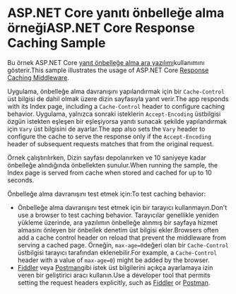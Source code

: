 # <a name="aspnet-core-response-caching-sample"></a><span data-ttu-id="c8f10-101">ASP.NET Core yanıtı önbelleğe alma örneği</span><span class="sxs-lookup"><span data-stu-id="c8f10-101">ASP.NET Core Response Caching Sample</span></span>

<span data-ttu-id="c8f10-102">Bu örnek ASP.NET Core [yanıt önbelleğe alma ara yazılımı](https://docs.microsoft.com/aspnet/core/performance/caching/middleware)kullanımını gösterir.</span><span class="sxs-lookup"><span data-stu-id="c8f10-102">This sample illustrates the usage of ASP.NET Core [Response Caching Middleware](https://docs.microsoft.com/aspnet/core/performance/caching/middleware).</span></span>

<span data-ttu-id="c8f10-103">Uygulama, önbelleğe alma davranışını yapılandırmak için bir `Cache-Control` üst bilgisi de dahil olmak üzere dizin sayfasıyla yanıt verir.</span><span class="sxs-lookup"><span data-stu-id="c8f10-103">The app responds with its Index page, including a `Cache-Control` header to configure caching behavior.</span></span> <span data-ttu-id="c8f10-104">Uygulama, yalnızca sonraki isteklerin `Accept-Encoding` üstbilgisi özgün istekten eşleşen bir eşleşiyorsa yanıtı sunacak şekilde yapılandırmak için `Vary` üst bilgisini de ayarlar.</span><span class="sxs-lookup"><span data-stu-id="c8f10-104">The app also sets the `Vary` header to configure the cache to serve the response only if the `Accept-Encoding` header of subsequent requests matches that from the original request.</span></span>

<span data-ttu-id="c8f10-105">Örnek çalıştırılırken, Dizin sayfası depolanırken ve 10 saniyeye kadar önbelleğe alındığında önbellekten sunulur.</span><span class="sxs-lookup"><span data-stu-id="c8f10-105">When running the sample, the Index page is served from cache when stored and cached for up to 10 seconds.</span></span>

<span data-ttu-id="c8f10-106">Önbelleğe alma davranışını test etmek için:</span><span class="sxs-lookup"><span data-stu-id="c8f10-106">To test caching behavior:</span></span>

* <span data-ttu-id="c8f10-107">Önbelleğe alma davranışını test etmek için bir tarayıcı kullanmayın.</span><span class="sxs-lookup"><span data-stu-id="c8f10-107">Don't use a browser to test caching behavior.</span></span> <span data-ttu-id="c8f10-108">Tarayıcılar genellikle yeniden yükleme üzerinde, ara yazılımın önbelleğe alınmış bir sayfaya hizmet almasını önleyen bir önbellek denetim üst bilgisi ekler.</span><span class="sxs-lookup"><span data-stu-id="c8f10-108">Browsers often add a cache control header on reload that prevent the middleware from serving a cached page.</span></span> <span data-ttu-id="c8f10-109">Örneğin, `max-age=0`değeri olan bir `Cache-Control` üstbilgisi tarayıcı tarafından eklenebilir.</span><span class="sxs-lookup"><span data-stu-id="c8f10-109">For example, a `Cache-Control` header with a value of `max-age=0`) might be added by the browser.</span></span>
* <span data-ttu-id="c8f10-110"><a href="https://www.telerik.com/fiddler">Fiddler</a> veya <a href="https://www.getpostman.com/">Postman</a>gibi istek üst bilgilerini açıkça ayarlamaya izin veren bir geliştirici aracı kullanın.</span><span class="sxs-lookup"><span data-stu-id="c8f10-110">Use a developer tool that permits setting the request headers explicitly, such as <a href="https://www.telerik.com/fiddler">Fiddler</a> or <a href="https://www.getpostman.com/">Postman</a>.</span></span>

